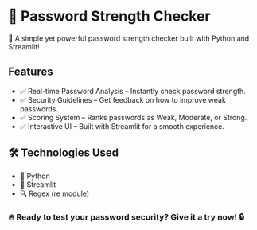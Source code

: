 
# 🔐 Password Strength Checker


🚀 A simple yet powerful password strength checker built with Python and Streamlit!




## Features

- ✅ Real-time Password Analysis – Instantly check password strength.
- ✅ Security Guidelines – Get feedback on how to improve weak passwords.
- ✅ Scoring System – Ranks passwords as Weak, Moderate, or Strong.
- ✅ Interactive UI – Built with Streamlit for a smooth experience.


## 🛠️ Technologies Used

- 🐍 Python
- 🎨 Streamlit
- 🔍 Regex (re module)

### 🔥 Ready to test your password security? Give it a try now! 🔒




